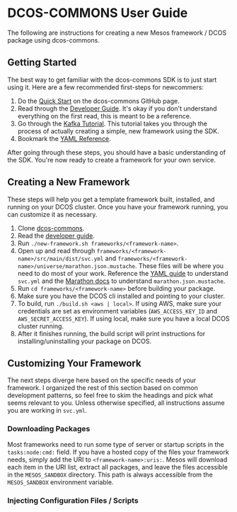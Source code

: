 # DCOS-COMMONS User Guide

The following are instructions for creating a new Mesos framework / DCOS package using dcos-commons.

## Getting Started

The best way to get familiar with the dcos-commons SDK is to just start using it. Here are a few recommended first-steps for newcommers:

1. Do the [Quick Start](https://github.com/mesosphere/dcos-commons/blob/master/README.md#quick-start) on the dcos-commons GitHub page.
2. Read through the [Developer Guide](https://mesosphere.github.io/dcos-commons/developer-guide.html). It's okay if you don't understand everything on the first read, this is meant to be a reference.
3. Go through the [Kafka Tutorial](https://mesosphere.github.io/dcos-commons/tutorials/kafka-tutorial.html). This tutorial takes you through the process of actually creating a simple, new framework using the SDK.
4. Bookmark the [YAML Reference](https://mesosphere.github.io/dcos-commons/yaml-reference.html).

After going through these steps, you should have a basic understanding of the SDK. You're now ready to create a framework for your own service.

## Creating a New Framework

These steps will help you get a template framework built, installed, and running on your DCOS cluster. Once you have your framework running, you can customize it as necessary.

1. Clone [dcos-commons](https://github.com/mesosphere/dcos-commons/).
2. Read the [developer guide](https://mesosphere.github.io/dcos-commons/developer-guide.html).
3. Run `./new-framework.sh frameworks/<framework-name>`.
4. Open up and read through `frameworks/<framework-name>/src/main/dist/svc.yml` and `frameworks/<framework-name>/universe/marathon.json.mustache`. These files will be where you need to do most of your work. Reference the [YAML guide](https://mesosphere.github.io/dcos-commons/yaml-reference.html) to understand `svc.yml` and the [Marathon docs](https://mesosphere.github.io/marathon/docs/) to understand `marathon.json.mustache`.
5. Run `cd frameworks/<framework-name>` before building your package.
6. Make sure you have the DCOS cli installed and pointing to your cluster.
7. To build, run `./build.sh <aws | local>`. If using AWS, make sure your credentials are set as environment variables (`AWS_ACCESS_KEY_ID` and `AWS_SECRET_ACCESS_KEY`). If using local, make sure you have a local DCOS cluster running.
8. After it finishes running, the build script will print instructions for installing/uninstalling your package on DCOS.



## Customizing Your Framework

The next steps diverge here based on the specific needs of your framework. I organized the rest of this section based on common development patterns, so feel free to skim the headings and pick what seems relevant to you. Unless otherwise specified, all instructions assume you are working in `svc.yml`.

### Downloading Packages

Most frameworks need to run some type of server or startup scripts in the `tasks:node:cmd:` field. If you have a hosted copy of the files your framework needs, simply add the URI to `<framework-name>:uris:`. Mesos will download each item in the URI list, extract all packages, and leave the files accessible in the `MESOS_SANDBOX` directory. This path is always accessible from the `MESOS_SANDBOX` environment variable.

### Injecting Configuration Files / Scripts



